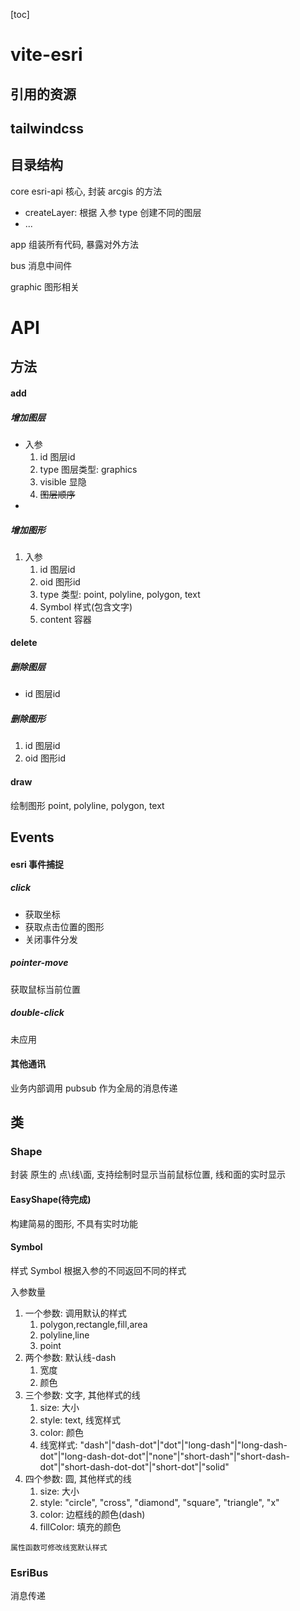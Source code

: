 [toc]

# vite-esri
## 引用的资源

## tailwindcss

## 目录结构

core esri-api 核心, 封装 arcgis 的方法

- createLayer: 根据 入参 type 创建不同的图层 
- ...

app 组装所有代码, 暴露对外方法

bus 消息中间件

graphic 图形相关 

# API

## 方法

#### add

##### 增加图层

- 入参
  1. id 图层id
  2. type 图层类型:  graphics
  3. visible 显隐
  4. ~~图层顺序~~
- 

##### 增加图形

1. 入参
   1.  id 图层id
   2. oid 图形id
   3. type 类型: point, polyline, polygon, text
   4. Symbol 样式(包含文字)
   5. content 容器

#### delete

##### 删除图层

- id 图层id

##### 删除图形

1.  id 图层id
2. oid 图形id

#### draw

绘制图形 point, polyline, polygon, text



## Events

#### esri 事件捕捉

##### click

- 获取坐标
- 获取点击位置的图形
- 关闭事件分发

##### pointer-move

获取鼠标当前位置

##### double-click 

未应用

#### 其他通讯

业务内部调用 pubsub 作为全局的消息传递



## 类

### Shape

封装 原生的 点\线\面, 支持绘制时显示当前鼠标位置, 线和面的实时显示

#### EasyShape(待完成)

构建简易的图形, 不具有实时功能


#### Symbol 
样式 Symbol 根据入参的不同返回不同的样式

入参数量
1. 一个参数: 调用默认的样式
   1. polygon,rectangle,fill,area
   2. polyline,line
   3. point
2. 两个参数: 默认线-dash
   1. 宽度
   2. 颜色
3. 三个参数: 文字, 其他样式的线
   1. size: 大小
   2. style: text, 线宽样式
   3. color: 颜色
   4. 线宽样式: "dash"|"dash-dot"|"dot"|"long-dash"|"long-dash-dot"|"long-dash-dot-dot"|"none"|"short-dash"|"short-dash-dot"|"short-dash-dot-dot"|"short-dot"|"solid"
4. 四个参数: 圆, 其他样式的线
   1. size: 大小
   2. style: "circle", "cross", "diamond", "square", "triangle", "x"
   3. color: 边框线的颜色(dash)
   4. fillColor: 填充的颜色

`属性函数可修改线宽默认样式`

### EsriBus

消息传递